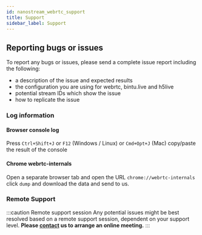 ```yaml
---
id: nanostream_webrtc_support
title: Support
sidebar_label: Support
---
```


## Reporting bugs or issues 

To report any bugs or issues, please send a complete issue report including the following:

- a description of the issue and expected results
- the configuration you are using for webrtc, bintu.live and h5live
- potential stream IDs which show the issue
- how to replicate the issue

### Log information

#### Browser console log

Press `Ctrl+Shift+J` or `F12` (Windows / Linux) or `Cmd+Opt+J` (Mac)
copy/paste the result of the console


#### Chrome webrtc-internals 

Open a separate browser tab and open the URL `chrome://webrtc-internals` click `dump` and download the data and send to us.


### Remote Support 

:::caution Remote support session
Any potential issues might be best resolved based on a remote support session, dependent on your support level.
**Please [contact](mailto:support@nanocosmos.de) us to arrange an online meeting.**
:::

